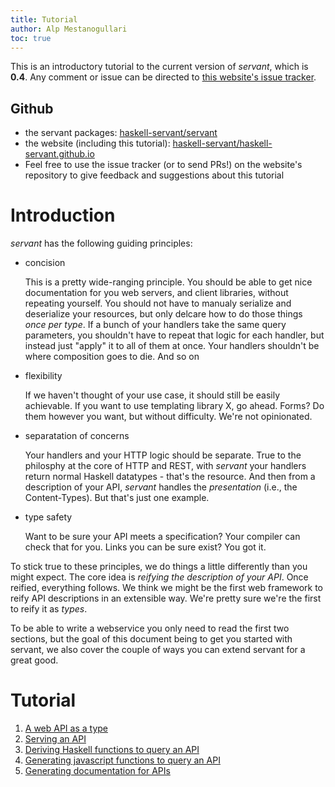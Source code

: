 ```yaml
---
title: Tutorial
author: Alp Mestanogullari
toc: true
---
```


This is an introductory tutorial to the current version of *servant*, which is **0.4**. Any comment or issue can be directed to [this website's issue tracker](http://github.com/haskell-servant/haskell-servant.github.io/issues).

## Github

- the servant packages: [haskell-servant/servant](https://github.com/haskell-servant/servant)
- the website (including this tutorial): [haskell-servant/haskell-servant.github.io](https://github.com/haskell-servant/haskell-servant.github.io/tree/hakyll)
- Feel free to use the issue tracker (or to send PRs!) on the website's repository to give feedback and suggestions about this tutorial

# Introduction

*servant* has the following guiding principles:

- concision

   This is a pretty wide-ranging principle. You should be able to get nice
   documentation for you web servers, and client libraries, without repeating
   yourself. You should not have to manualy serialize and deserialize your
   resources, but only delcare how to do those things *once per type*. If a
   bunch of your handlers take the same query parameters, you shouldn't have to
   repeat that logic for each handler, but instead just "apply" it to all of
   them at once. Your handlers shouldn't be where composition goes to die. And
   so on

- flexibility

   If we haven't thought of your use case, it should still be easily
   achievable. If you want to use templating library X, go ahead. Forms? Do
   them however you want, but without difficulty. We're not opinionated.

- separatation of concerns

   Your handlers and your HTTP logic should be separate. True to the philosphy
   at the core of HTTP and REST, with *servant* your handlers return normal
   Haskell datatypes - that's the resource. And then from a description of your
   API, *servant* handles the *presentation* (i.e., the Content-Types). But
   that's just one example.

- type safety

   Want to be sure your API meets a specification? Your compiler can check
   that for you. Links you can be sure exist? You got it.

To stick true to these principles, we do things a little differently than you
might expect. The core idea is *reifying the description of your API*. Once
reified, everything follows. We think we might be the first web framework to
reify API descriptions in an extensible way. We're pretty sure we're the first
to reify it as *types*.

To be able to write a webservice you only need to read the first two sections,
but the goal of this document being to get you started with servant, we also
cover the couple of ways you can extend servant for a great good.

# Tutorial

1. [A web API as a type](/tutorial/api-type.html)
2. [Serving an API](/tutorial/server.html)
3. [Deriving Haskell functions to query an API](/tutorial/client.html)
4. [Generating javascript functions to query an API](/tutorial/javascript.html)
5. [Generating documentation for APIs](/tutorial/docs.html)

